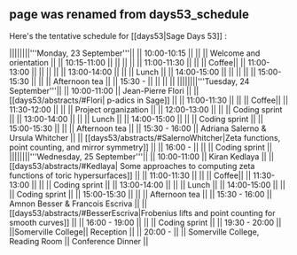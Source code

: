## page was renamed from days53_schedule
Here's the tentative schedule for [[days53|Sage Days 53]] : 

||||||||'''Monday, 23 September'''||
|| 10:00-10:15 ||  ||          || Welcome and orientation ||
|| 10:15-11:00 ||  ||          ||  ||
|| 11:00-11:30 ||  ||          || Coffee||
|| 11:00-13:00 ||  ||          || ||
|| 13:00-14:00 ||       ||       || Lunch ||
|| 14:00-15:00 ||    ||         ||  ||
|| 15:00-15:30 ||  || || Afternoon tea ||
|| 15:30 - || || || ||
||||||||'''Tuesday, 24 September'''||
|| 10:00-11:00 || Jean-Pierre Flori ||          || [[days53/abstracts/#Flori| p-adics in Sage]] ||
|| 11:00-11:30 ||                   ||          || Coffee||
|| 11:30-12:00 ||                   ||          || Project organization ||
|| 12:00-13:00 ||                   ||          || Coding sprint ||
|| 13:00-14:00 ||                   ||       || Lunch ||
|| 14:00-15:00 ||                   ||         || Coding sprint  ||
|| 15:00-15:30 ||                   || || Afternoon tea ||
|| 15:30 - 16:00 || Adriana Salerno & Ursula Whitcher || || [[days53/abstracts/#SalernoWhitcher|Zeta functions, point counting, and mirror symmetry]] ||
|| 16:00 -  || || || Coding sprint ||
||||||||'''Wednesday, 25 September'''||
|| 10:00-11:00 || Kiran Kedlaya ||          || [[days53/abstracts/#Kedlaya| Some approaches to computing zeta functions of toric hypersurfaces]] ||
|| 11:00-11:30 ||                   ||          || Coffee||
|| 11:30-13:00 ||                   ||          || Coding sprint ||
|| 13:00-14:00 ||                   ||       || Lunch ||
|| 14:00-15:00 ||                   ||         || Coding sprint  ||
|| 15:00-15:30 ||                   || || Afternoon tea ||
|| 15:30 - 16:00 || Amnon Besser & Francois Escriva || || [[days53/abstracts/#BesserEscriva|Frobenius lifts and point counting for smooth curves]] ||
|| 16:00 - 19:00 || || || Coding sprint ||
|| 19:30 - 20:00  ||  ||Somerville College|| Reception ||
|| 20:00 - || || Somerville College, Reading Room || Conference Dinner ||
